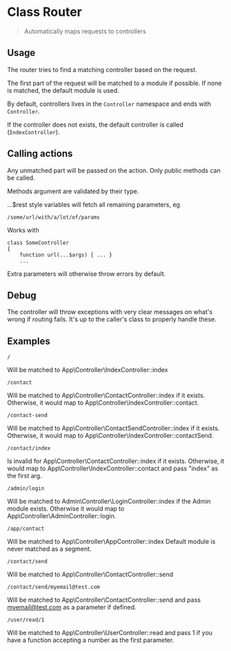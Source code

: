 # Class Router

> Automatically maps requests to controllers

## Usage

The router tries to find a matching controller based on the request.

The first part of the request will be matched to a module if possible. If none is matched,
the default module is used.

By default, controllers lives in the `Controller` namespace and ends with `Controller`.

If the controller does not exists, the default controller is called (`IndexController`).

## Calling actions

Any unmatched part will be passed on the action. Only public methods can be called.

Methods argument are validated by their type.

...$rest style variables will fetch all remaining parameters, eg

    /some/url/with/a/lot/of/params

Works with

    class SomeController
    {
        function url(...$args) { ... }
        ...

Extra parameters will otherwise throw errors by default.

## Debug

The controller will throw exceptions with very clear messages on what's wrong if routing fails. It's
up to the caller's class to properly handle these.

## Examples

    /

Will be matched to App\Controller\IndexController::index

    /contact

Will be matched to App\Controller\ContactController::index if it exists.
Otherwise, it would map to App\Controller\IndexController::contact.

    /contact-send

Will be matched to App\Controller\ContactSendController::index if it exists.
Otherwise, it would map to App\Controller\IndexController::contactSend.

    /contact/index

Is invalid for App\Controller\ContactController::index if it exists.
Otherwise, it would map to App\Controller\IndexController::contact and pass "index" as the first arg.

    /admin/login

Will be matched to Admin\Controller\LoginController::index if the Admin module exists.
Otherwise it would map to App\Controller\AdminController::login.

    /app/contact

Will be matched to App\Controller\AppController::index
Default module is never matched as a segment.

    /contact/send

Will be matched to App\Controller\ContactController::send

    /contact/send/myemail@test.com

Will be matched to App\Controller\ContactController::send and pass myemail@test.com as a parameter
if defined.

    /user/read/1

Will be matched to App\Controller\UserController::read and pass 1 if you have a function accepting a number
as the first parameter.
